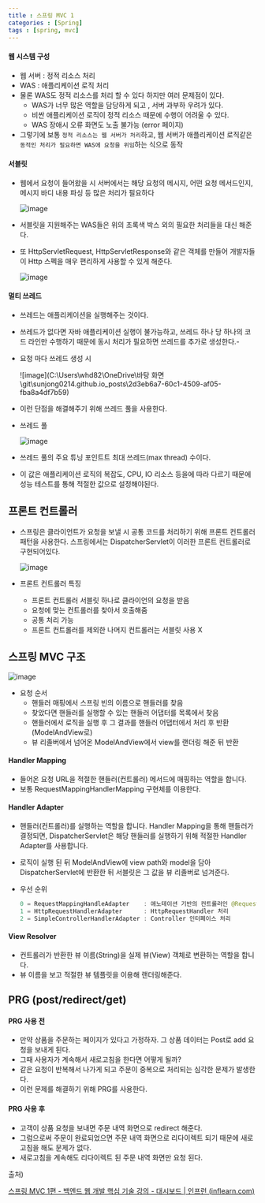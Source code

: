```yaml
---
title : 스프링 MVC 1
categories : [Spring]
tags : [spring, mvc]
---
```


#### 웹 시스템 구성

- 웹 서버 : 정적 리소스 처리
- WAS : 애플리케이션 로직 처리
- 물론 WAS도 정적 리소스를 처리 할 수 있다 하지만 여러 문제점이 있다.
  -  WAS가 너무 많은 역할을 담당하게 되고 , 서버 과부하 우려가 있다.
  - 비싼 애플리케이션 로직이 정적 리소스 때문에 수행이 어려울 수 있다.
  - WAS 장애시 오류 화면도 노출 불가능 (error 페이지)
- 그렇기에 보통 `정적 리소스는 웹 서버가 처리`하고, 웹 서버가 애플리케이션 로직같은 `동적인 처리가 필요하면 WAS에 요청을 위임`하는 식으로 동작



#### 서블릿

- 웹에서 요청이 들어왔을 시 서버에서는 해당 요청의 메시지, 어떤 요청 메서드인지, 메시지 바디 내용 파싱 등 많은 처리가 필요하다

  ![image](https://github.com/sunjong0214/algorithm-study/assets/117134728/f7db0e6b-b693-4b6c-8fce-74f5579ee949)

- 서블릿을 지원해주는 WAS들은 위의 초록색 박스 외의 필요한 처리들을 대신 해준다.

- 또 HttpServletRequest, HttpServletResponse와 같은 객체를 만들어 개발자들이 Http 스펙을 매우 편리하게 사용할 수 있게 해준다.

  ![image](https://github.com/sunjong0214/algorithm-study/assets/117134728/11d35e8d-e736-46d4-9ef8-6034e939cc57)



#### 멀티 쓰레드

- 쓰레드는 애플리케이션을 실행해주는 것이다.

- 쓰레드가 없다면 자바 애플리케이션 실행이 불가능하고, 쓰레드 하나 당 하나의 코드 라인만 수행하기 때문에 동시 처리가 필요하면 쓰레드를 추가로 생성한다.-

- 요청 마다 쓰레드 생성 시

  ![image](C:\Users\whd82\OneDrive\바탕 화면\git\sunjong0214.github.io\_posts\2d3eb6a7-60c1-4509-af05-fba8a4df7b59)

- 이런 단점을 해결해주기 위해 쓰레드 풀을 사용한다.

- 쓰레드 풀

  ![image](https://github.com/sunjong0214/algorithm-study/assets/117134728/b6a73c59-e40f-41ec-9fd5-e4c0ad55bea5)

- 쓰레드 풀의 주요 튜닝 포인트트 최대 쓰레드(max thread) 수이다.
- 이 값은 애플리케이션 로직의 복잡도, CPU, IO 리소스 등을에 따라 다르기 때문에 성능 테스트를 통해 적절한 값으로 설정해야된다.





## 프론트 컨트롤러

- 스프링은 클라이언트가 요청을 보낼 시 공통 코드를 처리하기 위해 프론트 컨트롤러 패턴을 사용한다. 스프링에서는 DispatcherServlet이 이러한 프론트 컨트롤러로 구현되어있다.

  ![image](https://github.com/sunjong0214/algorithm-study/assets/117134728/377ee64b-f6b2-4da3-9a7c-eaf007add593)

- 프론트 컨트롤러 특징
  - 프론트 컨트롤러 서블릿 하나로 클라이언의 요청을 받음
  - 요청에 맞는 컨트롤러를 찾아서 호출해줌
  - 공통 처리 가능
  - 프론트 컨트롤러를 제외한 나머지 컨트롤러는 서블릿 사용 X



## 스프링 MVC 구조

![image](https://github.com/sunjong0214/algorithm-study/assets/117134728/4f28dd98-35b2-4caa-b119-78525d4fe87e)

- 요청 순서
  - 핸들러 매핑에서 스프링 빈의 이름으로 핸들러를 찾음
  - 찾았다면 핸들러를 실행할 수 있는 핸들러 어댑터를 목록에서 찾음
  - 핸들러에서 로직을 실행 후 그 결과를 핸들러 어댑터에서 처리 후 반환(ModelAndView로)
  - 뷰 리졸버에서 넘어온 ModelAndView에서 view를 랜더링 해준 뒤 반환

#### Handler Mapping

- 들어온 요청 URL을 적절한 핸들러(컨트롤러) 메서드에 매핑하는 역할을 합니다. 
- 보통 RequestMappingHandlerMapping 구현체를 이용한다.

#### Handler Adapter

- 핸들러(컨트롤러)를 실행하는 역할을 합니다. Handler Mapping을 통해 핸들러가 결정되면, DispatcherServlet은 해당 핸들러를 실행하기 위해 적절한 Handler Adapter를 사용합니다.
- 로직이 실행 된 뒤 ModelAndView에 view path와 model을 담아 DispatcherServlet에 반환한 뒤 서블릿은 그 값을 뷰 리졸버로 넘겨준다. 

- 우선 순위

  ```java
  0 = RequestMappingHandleAdapter    : 애노테이션 기반의 컨트롤러인 @RequestMapping에서 사용
  1 = HttpRequestHandlerAdapter      : HttpRequestHandler 처리
  2 = SimpleControllerHandlerAdapter : Controller 인터페이스 처리
  ```

#### View Resolver

- 컨트롤러가 반환한 뷰 이름(String)을 실제 뷰(View) 객체로 변환하는 역할을 합니다.
- 뷰 이름을 보고 적절한 뷰 템플릿을 이용해 랜더링해준다.



## PRG (post/redirect/get)

#### PRG 사용 전

- 만약 상품을 주문하는 페이지가 있다고 가정하자. 그 상품 데이터는 Post로 add 요청을 보내게 된다.
- 그때 사용자가 계속해서 새로고침을 한다면 어떻게 될까?
- 같은 요청이 반복해서 나가게 되고 주문이 중복으로 처리되는 심각한 문제가 발생한다.
- 이런 문제를 해결하기 위해 PRG를 사용한다.

#### PRG 사용 후

- 고객이 상품 요청을 보내면 주문 내역 화면으로 redirect 해준다.
- 그럼으로써 주문이 완료되었으면 주문 내역 화면으로 리다이렉트 되기 때문에 새로고침을 해도 문제가 없다.
- 새로고침을 계속해도 리다이렉트 된 주문 내역 화면만 요청 된다.





출처) 

[스프링 MVC 1편 - 백엔드 웹 개발 핵심 기술 강의 - 대시보드 | 인프런 (inflearn.com)](https://www.inflearn.com/course/스프링-mvc-1/dashboard)